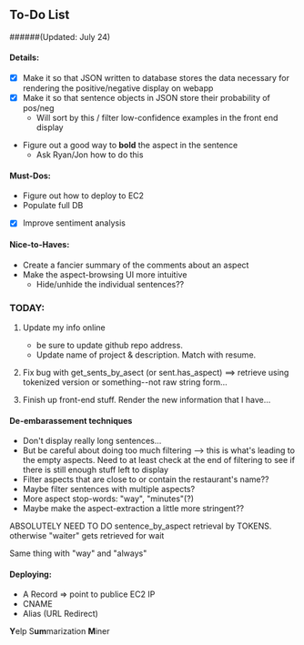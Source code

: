 ## To-Do List
######(Updated: July 24)

#### Details:

* [X] Make it so that JSON written to database stores the data necessary for rendering the positive/negative display on webapp
* [X] Make it so that sentence objects in JSON store their probability of pos/neg
	* Will sort by this / filter low-confidence examples in the front end display 
* Figure out a good way to **bold** the aspect in the sentence
	* Ask Ryan/Jon how to do this

#### Must-Dos:

* Figure out how to deploy to EC2
* Populate full DB
* [X] Improve sentiment analysis

#### Nice-to-Haves:
	
* Create a fancier summary of the comments about an aspect
* Make the aspect-browsing UI more intuitive
	*  Hide/unhide the individual sentences??
	
### TODAY:

1. Update my info online
	* be sure to update github repo address. 
	* Update name of project & description. Match with resume.  
	
2. Fix bug with get_sents_by_asect (or sent.has_aspect) ==> retrieve using tokenized version or something--not raw string form… 

3. Finish up front-end stuff. Render the new information that I have... 

#### De-embarassement techniques
* Don't display really long 	sentences…
* But be careful about doing too much filtering --> this is what's leading to the empty aspects. Need to at least check at the end of filtering to see if there is still enough stuff left to display
* Filter aspects that are close to or contain the restaurant's name??
* Maybe filter sentences with multiple aspects?
* More aspect stop-words: 
"way", "minutes"(?)
* Maybe make the aspect-extraction a little more stringent??

ABSOLUTELY NEED TO DO sentence_by_aspect retrieval by TOKENS. otherwise "waiter" gets retrieved for wait

Same thing with "way" and "always"

#### Deploying: 

* A Record => point to publice EC2 IP
* CNAME
* Alias (URL Redirect)


**Y**elp S**um**marization **M**iner



